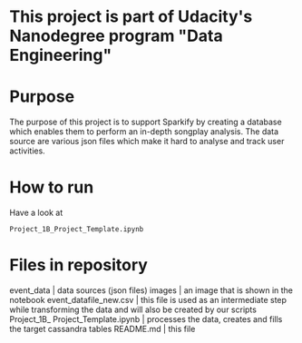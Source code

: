 # This project is part of Udacity's Nanodegree program "Data Engineering"

# Purpose

The purpose of this project is to support Sparkify by creating a database which enables them to perform an in-depth songplay analysis. The data source are various json files which make it hard to analyse and track user activities.

# How to run

Have a look at
``` 
Project_1B_Project_Template.ipynb
```

# Files in repository
event_data                         | data sources (json files)
images							   | an image that is shown in the notebook
event_datafile_new.csv			   | this file is used as an intermediate step while transforming the data and will also be created by our scripts
Project_1B_ Project_Template.ipynb | processes the data, creates and fills the target cassandra tables
README.md           			   | this file